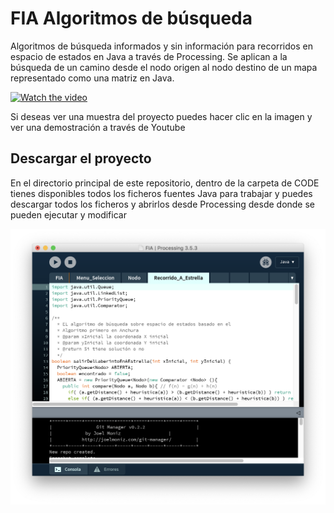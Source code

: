 # FIA Algoritmos de búsqueda
Algoritmos de búsqueda informados y sin información para recorridos en espacio de estados en Java a través de Processing. 
Se aplican a la búsqueda de un camino desde el nodo origen al nodo destino de un mapa representado como una matriz en Java.

[![Watch the video](https://i.imgur.com/CBdPOpah.jpg)](https://youtu.be/zsOJFKcPlBg)

Si deseas ver una muestra del proyecto puedes hacer clic en la imagen y ver una demostración a través de Youtube

## Descargar el proyecto
En el directorio principal de este repositorio, dentro de la carpeta de CODE tienes disponibles todos los ficheros fuentes Java para trabajar y puedes descargar todos los ficheros y abrirlos desde Processing desde donde se pueden ejecutar y modificar

![alt text](https://github.com/vicajilau/processing-algorithms/blob/master/images/running.png?raw=true)
